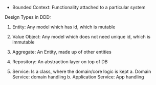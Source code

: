 


* Bounded Context: Functionality attached to a particular system



Design Types in DDD:

1. Entity: Any model which has id, which is mutable

2. Value Object: Any model which does not need unique id, which is immutable

3. Aggregate: An Entity, made up of other entities

4. Repository: An abstraction layer on top of DB

5. Service: Is a class, where the domain/core logic is kept
    a. Domain Service: domain handling
    b. Application Service: App handling